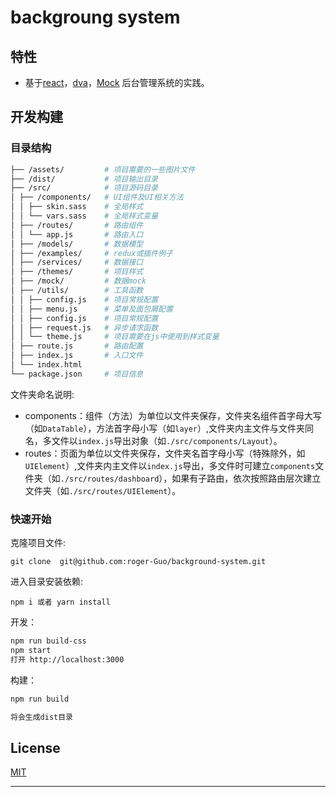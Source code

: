 # backgroung system

## 特性

- 基于[react][react]，[dva][dva]，[Mock][mock] 后台管理系统的实践。

## 开发构建

### 目录结构

```bash
├── /assets/         # 项目需要的一些图片文件
├── /dist/           # 项目输出目录
├── /src/            # 项目源码目录
│ ├── /components/   # UI组件及UI相关方法
│ │ ├── skin.sass    # 全局样式
│ │ └── vars.sass    # 全局样式变量
│ ├── /routes/       # 路由组件
│ │ └── app.js       # 路由入口
│ ├── /models/       # 数据模型
│ ├── /examples/     # redux或插件例子
│ ├── /services/     # 数据接口
│ ├── /themes/       # 项目样式
│ ├── /mock/         # 数据mock
│ ├── /utils/        # 工具函数
│ │ ├── config.js    # 项目常规配置
│ │ ├── menu.js      # 菜单及面包屑配置
│ │ ├── config.js    # 项目常规配置
│ │ ├── request.js   # 异步请求函数
│ │ └── theme.js     # 项目需要在js中使用到样式变量
│ ├── route.js       # 路由配置
│ ├── index.js       # 入口文件
│ └── index.html     
└── package.json     # 项目信息
```

文件夹命名说明:

-   components：组件（方法）为单位以文件夹保存，文件夹名组件首字母大写（如`DataTable`），方法首字母小写（如`layer`）,文件夹内主文件与文件夹同名，多文件以`index.js`导出对象（如`./src/components/Layout`）。
-   routes：页面为单位以文件夹保存，文件夹名首字母小写（特殊除外，如`UIElement`）,文件夹内主文件以`index.js`导出，多文件时可建立`components`文件夹（如`./src/routes/dashboard`），如果有子路由，依次按照路由层次建立文件夹（如`./src/routes/UIElement`）。

### 快速开始

克隆项目文件:

    git clone  git@github.com:roger-Guo/background-system.git

进入目录安装依赖:

    npm i 或者 yarn install

开发：

```bash
npm run build-css
npm start
打开 http://localhost:3000
```

构建：

```bash
npm run build

将会生成dist目录
```

## License
[MIT][MIT]

*******************
[react]:https://github.com/facebook/react
[dva]:https://github.com/dvajs/dva
[mock]:https://github.com/nuysoft/Mock
[MIT]:https://tldrlegal.com/license/mit-license